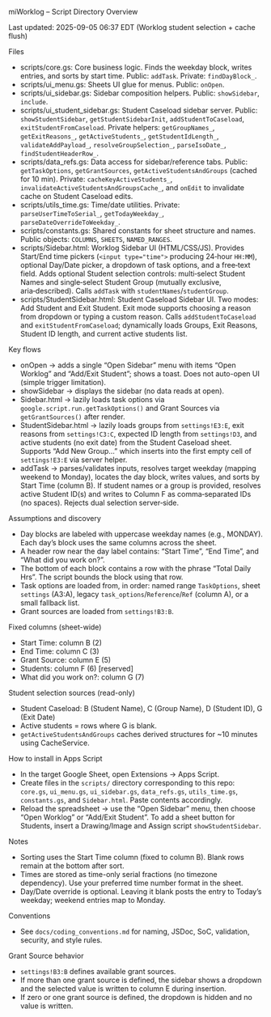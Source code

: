 miWorklog – Script Directory Overview

Last updated: 2025-09-05 06:37 EDT (Worklog student selection + cache flush)

Files
- scripts/core.gs: Core business logic. Finds the weekday block, writes entries, and sorts by start time. Public: `addTask`. Private: `findDayBlock_`.
- scripts/ui_menu.gs: Sheets UI glue for menus. Public: `onOpen`.
- scripts/ui_sidebar.gs: Sidebar composition helpers. Public: `showSidebar`, `include`.
- scripts/ui_student_sidebar.gs: Student Caseload sidebar server. Public: `showStudentSidebar`, `getStudentSidebarInit`, `addStudentToCaseload`, `exitStudentFromCaseload`. Private helpers: `getGroupNames_`, `getExitReasons_`, `getActiveStudents_`, `getStudentIdLength_`, `validateAddPayload_`, `resolveGroupSelection_`, `parseIsoDate_`, `findStudentHeaderRow_`.
- scripts/data_refs.gs: Data access for sidebar/reference tabs. Public: `getTaskOptions`, `getGrantSources`, `getActiveStudentsAndGroups` (cached for 10 min). Private: `cacheKeyActiveStudents_`, `invalidateActiveStudentsAndGroupsCache_`, and `onEdit` to invalidate cache on Student Caseload edits.
- scripts/utils_time.gs: Time/date utilities. Private: `parseUserTimeToSerial_`, `getTodayWeekday_`, `parseDateOverrideToWeekday_`.
- scripts/constants.gs: Shared constants for sheet structure and names. Public objects: `COLUMNS`, `SHEETS`, `NAMED_RANGES`.
- scripts/Sidebar.html: Worklog Sidebar UI (HTML/CSS/JS). Provides Start/End time pickers (`<input type="time">` producing 24‑hour `HH:MM`), optional Day/Date picker, a dropdown of task options, and a free‑text field. Adds optional Student selection controls: multi‑select Student Names and single‑select Student Group (mutually exclusive, aria‑described). Calls `addTask` with `studentNames`/`studentGroup`.
- scripts/StudentSidebar.html: Student Caseload Sidebar UI. Two modes: Add Student and Exit Student. Exit mode supports choosing a reason from dropdown or typing a custom reason. Calls `addStudentToCaseload` and `exitStudentFromCaseload`; dynamically loads Groups, Exit Reasons, Student ID length, and current active students list.

Key flows
- onOpen → adds a single “Open Sidebar” menu with items “Open Worklog” and “Add/Exit Student”; shows a toast. Does not auto-open UI (simple trigger limitation).
- showSidebar → displays the sidebar (no data reads at open).
- Sidebar.html → lazily loads task options via `google.script.run.getTaskOptions()` and Grant Sources via `getGrantSources()` after render.
- StudentSidebar.html → lazily loads groups from `settings!E3:E`, exit reasons from `settings!C3:C`, expected ID length from `settings!D3`, and active students (no exit date) from the Student Caseload sheet. Supports “Add New Group…” which inserts into the first empty cell of `settings!E3:E` via server helper.
- addTask → parses/validates inputs, resolves target weekday (mapping weekend to Monday), locates the day block, writes values, and sorts by Start Time (column B). If student names or a group is provided, resolves active Student ID(s) and writes to Column F as comma‑separated IDs (no spaces). Rejects dual selection server‑side.

Assumptions and discovery
- Day blocks are labeled with uppercase weekday names (e.g., MONDAY). Each day’s block uses the same columns across the sheet.
- A header row near the day label contains: “Start Time”, “End Time”, and “What did you work on?”.
- The bottom of each block contains a row with the phrase “Total Daily Hrs”. The script bounds the block using that row.
- Task options are loaded from, in order: named range `TaskOptions`, sheet `settings` (A3:A), legacy `task_options`/`Reference`/`Ref` (column A), or a small fallback list.
- Grant sources are loaded from `settings!B3:B`.

Fixed columns (sheet-wide)
- Start Time: column B (2)
- End Time: column C (3)
- Grant Source: column E (5)
- Students: column F (6) [reserved]
- What did you work on?: column G (7)

Student selection sources (read-only)
- Student Caseload: B (Student Name), C (Group Name), D (Student ID), G (Exit Date)
- Active students = rows where G is blank.
- `getActiveStudentsAndGroups` caches derived structures for ~10 minutes using CacheService.

How to install in Apps Script
- In the target Google Sheet, open Extensions → Apps Script.
- Create files in the `scripts/` directory corresponding to this repo: `core.gs`, `ui_menu.gs`, `ui_sidebar.gs`, `data_refs.gs`, `utils_time.gs`, `constants.gs`, and `Sidebar.html`. Paste contents accordingly.
- Reload the spreadsheet → use the “Open Sidebar” menu, then choose “Open Worklog” or “Add/Exit Student”. To add a sheet button for Students, insert a Drawing/Image and Assign script `showStudentSidebar`.

Notes
- Sorting uses the Start Time column (fixed to column B). Blank rows remain at the bottom after sort.
- Times are stored as time-only serial fractions (no timezone dependency). Use your preferred time number format in the sheet.
- Day/Date override is optional. Leaving it blank posts the entry to Today’s weekday; weekend entries map to Monday.

Conventions
- See `docs/coding_conventions.md` for naming, JSDoc, SoC, validation, security, and style rules.

Grant Source behavior
- `settings!B3:B` defines available grant sources.
- If more than one grant source is defined, the sidebar shows a dropdown and the selected value is written to column E during insertion.
- If zero or one grant source is defined, the dropdown is hidden and no value is written.
